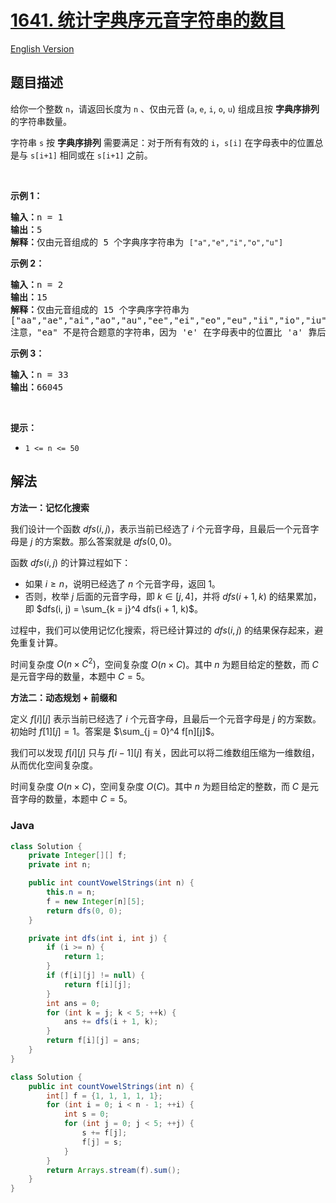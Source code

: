 # [1641. 统计字典序元音字符串的数目](https://leetcode.cn/problems/count-sorted-vowel-strings)

[English Version](/solution/1600-1699/1641.Count%20Sorted%20Vowel%20Strings/README_EN.md)

## 题目描述

<p>给你一个整数 <code>n</code>，请返回长度为 <code>n</code> 、仅由元音 (<code>a</code>, <code>e</code>, <code>i</code>, <code>o</code>, <code>u</code>) 组成且按 <strong>字典序排列</strong> 的字符串数量。</p>

<p>字符串 <code>s</code> 按 <strong>字典序排列</strong> 需要满足：对于所有有效的 <code>i</code>，<code>s[i]</code> 在字母表中的位置总是与 <code>s[i+1]</code> 相同或在 <code>s[i+1]</code> 之前。</p>

<p> </p>

<p><strong>示例 1：</strong></p>

<pre>
<strong>输入：</strong>n = 1
<strong>输出：</strong>5
<strong>解释：</strong>仅由元音组成的 5 个字典序字符串为 <code>["a","e","i","o","u"]</code>
</pre>

<p><strong>示例 2：</strong></p>

<pre>
<strong>输入：</strong>n = 2
<strong>输出：</strong>15
<strong>解释：</strong>仅由元音组成的 15 个字典序字符串为
["aa","ae","ai","ao","au","ee","ei","eo","eu","ii","io","iu","oo","ou","uu"]
注意，"ea" 不是符合题意的字符串，因为 'e' 在字母表中的位置比 'a' 靠后
</pre>

<p><strong>示例 3：</strong></p>

<pre>
<strong>输入：</strong>n = 33
<strong>输出：</strong>66045
</pre>

<p> </p>

<p><strong>提示：</strong></p>

<ul>
	<li><code>1 <= n <= 50</code> </li>
</ul>

## 解法

**方法一：记忆化搜索**

我们设计一个函数 $dfs(i, j)$，表示当前已经选了 $i$ 个元音字母，且最后一个元音字母是 $j$ 的方案数。那么答案就是 $dfs(0, 0)$。

函数 $dfs(i, j)$ 的计算过程如下：

-   如果 $i \ge n$，说明已经选了 $n$ 个元音字母，返回 $1$。
-   否则，枚举 $j$ 后面的元音字母，即 $k \in [j, 4]$，并将 $dfs(i + 1, k)$ 的结果累加，即 $dfs(i, j) = \sum_{k = j}^4 dfs(i + 1, k)$。

过程中，我们可以使用记忆化搜索，将已经计算过的 $dfs(i, j)$ 的结果保存起来，避免重复计算。

时间复杂度 $O(n \times C^2)$，空间复杂度 $O(n \times C)$。其中 $n$ 为题目给定的整数，而 $C$ 是元音字母的数量，本题中 $C = 5$。

**方法二：动态规划 + 前缀和**

定义 $f[i][j]$ 表示当前已经选了 $i$ 个元音字母，且最后一个元音字母是 $j$ 的方案数。初始时 $f[1][j]=1$。答案是 $\sum_{j = 0}^4 f[n][j]$。

我们可以发现 $f[i][j]$ 只与 $f[i - 1][j]$ 有关，因此可以将二维数组压缩为一维数组，从而优化空间复杂度。

时间复杂度 $O(n \times C)$，空间复杂度 $O(C)$。其中 $n$ 为题目给定的整数，而 $C$ 是元音字母的数量，本题中 $C = 5$。

### **Java**

```java
class Solution {
    private Integer[][] f;
    private int n;

    public int countVowelStrings(int n) {
        this.n = n;
        f = new Integer[n][5];
        return dfs(0, 0);
    }

    private int dfs(int i, int j) {
        if (i >= n) {
            return 1;
        }
        if (f[i][j] != null) {
            return f[i][j];
        }
        int ans = 0;
        for (int k = j; k < 5; ++k) {
            ans += dfs(i + 1, k);
        }
        return f[i][j] = ans;
    }
}
```

```java
class Solution {
    public int countVowelStrings(int n) {
        int[] f = {1, 1, 1, 1, 1};
        for (int i = 0; i < n - 1; ++i) {
            int s = 0;
            for (int j = 0; j < 5; ++j) {
                s += f[j];
                f[j] = s;
            }
        }
        return Arrays.stream(f).sum();
    }
}
```
